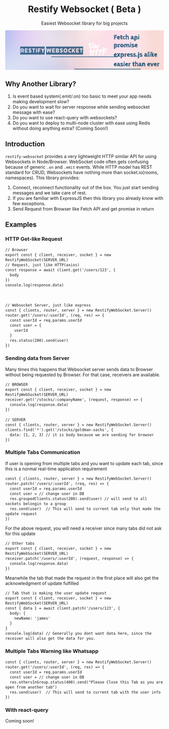 <h1 align="center">Restify Websocket ( Beta )</h1>
<p align="center">Easiest Websocket library for big projects</p>

![alt text](docs/banner.png)

## Why Another Library?

1. Is event based system(.emit/.on) too basic to meet your app needs making development slow?
1. Do you want to wait for server response while sending websocket message with ease?
1. Do you want to use react-query with websockets?
1. Do you want to deploy to multi-node cluster with ease using Redis without doing anything extra? (Coming Soon!)

## Introduction

`restify-websocket` provides a very lightweight HTTP similar API for using Websockets in Node/Browser. WebSocket code often gets confusing because of generic `.on` and `.emit` events. While HTTP model has REST standard for CRUD, Websockets have nothing more than socket.io(rooms, namespaces). This library provides:

1. Connect, reconnect functionality out of the box. You just start sending messages and we take care of rest.
1. If you are familiar with ExpressJS then this library you already know with few exceptions.
1. Send Request from Browser like Fetch API and get promise in return

## Examples

### HTTP Get-like Request

    // Browser
    export const { client, receiver, socket } = new RestifyWebSocket(SERVER_URL)
    // Request, just like HTTP(axios)
    const response = await client.get('/users/123', {
      body
    })
    console.log(response.data)



    // Websocket Server, just like express
    const { clients, router, server } = new RestifyWebSocket.Server()
    router.get('/users/:userId', (req, res) => {
      const userId = req.params.userId
      const user = {
        userId
      }
      res.status(200).send(user)
    })

### Sending data from Server

Many times this happens that Websocket server sends data to Browser without being requested by Browser. For that case, receivers are available.

    // BROWSER
    export const { client, receiver, socket } = new RestifyWebSocket(SERVER_URL)
    receiver.get('/stocks/:companyName', (request, response) => {
      console.log(response.data)
    })

    // SERVER
    const { clients, router, server } = new RestifyWebSocket.Server()
    clients.find('*').get('/stocks/goldman-sachs', {
      data: [1, 2, 3] // it is body because we are sending for browser
    })

### Multiple Tabs Communication

If user is opening from multiple tabs and you want to update each tab, since this is a normal real-time application requirement

    const { clients, router, server } = new RestifyWebSocket.Server()
    router.patch('/users/:userId', (req, res) => {
      const userId = req.params.userId
      const user = // change user in DB
      res.groupedClients.status(200).send(user) // will send to all sockets belongin to a group
      res.send(user)  // This will send to current tab only that made the update request
    })

For the above request, you will need a receiver since many tabs did not ask for this update

    // Other tabs
    export const { client, receiver, socket } = new RestifyWebSocket(SERVER_URL)
    receiver.patch('/users/:userId', (request, response) => {
      console.log(response.data)
    })

Meanwhile the tab that made the request in the first place will also get the acknowledgment of update fulfilled

    // Tab that is making the user update request
    export const { client, receiver, socket } = new RestifyWebSocket(SERVER_URL)
    const { data } = await client.patch('/users/123', {
      body: {
        newName: 'james'
      }
    }
    console.log(data) // Generally you dont want data here, since the receiver will also get the data for you.

### Multiple Tabs Warning like Whatsapp

    const { clients, router, server } = new RestifyWebSocket.Server()
    router.get('/users/:userId', (req, res) => {
      const userId = req.params.userId
      const user = // change user in DB
      res.othersInGroup.status(400).send("Please Close this Tab as you are open from another tab")
      res.send(user)  // This will send to current tab with the user info
    })

### With react-query

Coming soon!
